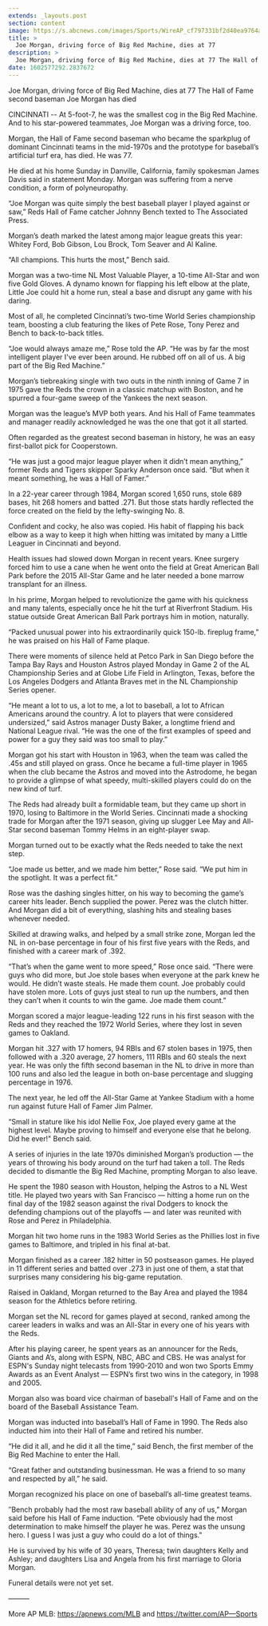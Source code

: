 ```yaml
--- 
extends: _layouts.post 
section: content 
image: https://s.abcnews.com/images/Sports/WireAP_cf797331bf2d40ea9764a9b53940a0e7_16x9_992.jpg 
title: > 
  Joe Morgan, driving force of Big Red Machine, dies at 77 
description: > 
  Joe Morgan, driving force of Big Red Machine, dies at 77 The Hall of Fame second baseman Joe Morgan has diedCINCINNATI -- At 5-foot-7, he was the smallest cog in the Big Red Machine.And to his star-powered teammates, Joe Morgan was a driving force, too.“Joe Morgan was quite simply the best baseball player I played against or saw,” Reds Hall of Fame catcher Johnny Bench texted to The Associated Press.“Small in stature like his idol Nellie Fox, Joe played every game at the highest level.″Bench probably had the most raw baseball ability of any of us,” Morgan said before his Hall of Fame induction. 
date: 1602577292.2837672 
--- 
```

Joe Morgan, driving force of Big Red Machine, dies at 77 The Hall of Fame second baseman Joe Morgan has died

CINCINNATI -- At 5-foot-7, he was the smallest cog in the Big Red Machine. And to his star-powered teammates, Joe Morgan was a driving force, too.

Morgan, the Hall of Fame second baseman who became the sparkplug of dominant Cincinnati teams in the mid-1970s and the prototype for baseball’s artificial turf era, has died. He was 77.

He died at his home Sunday in Danville, California, family spokesman James Davis said in statement Monday. Morgan was suffering from a nerve condition, a form of polyneuropathy.

“Joe Morgan was quite simply the best baseball player I played against or saw,” Reds Hall of Fame catcher Johnny Bench texted to The Associated Press.

Morgan’s death marked the latest among major league greats this year: Whitey Ford, Bob Gibson, Lou Brock, Tom Seaver and Al Kaline.

“All champions. This hurts the most,” Bench said.

Morgan was a two-time NL Most Valuable Player, a 10-time All-Star and won five Gold Gloves. A dynamo known for flapping his left elbow at the plate, Little Joe could hit a home run, steal a base and disrupt any game with his daring.

Most of all, he completed Cincinnati’s two-time World Series championship team, boosting a club featuring the likes of Pete Rose, Tony Perez and Bench to back-to-back titles.

“Joe would always amaze me,” Rose told the AP. “He was by far the most intelligent player I've ever been around. He rubbed off on all of us. A big part of the Big Red Machine.”

Morgan’s tiebreaking single with two outs in the ninth inning of Game 7 in 1975 gave the Reds the crown in a classic matchup with Boston, and he spurred a four-game sweep of the Yankees the next season.

Morgan was the league’s MVP both years. And his Hall of Fame teammates and manager readily acknowledged he was the one that got it all started.

Often regarded as the greatest second baseman in history, he was an easy first-ballot pick for Cooperstown.

“He was just a good major league player when it didn’t mean anything,” former Reds and Tigers skipper Sparky Anderson once said. “But when it meant something, he was a Hall of Famer.”

In a 22-year career through 1984, Morgan scored 1,650 runs, stole 689 bases, hit 268 homers and batted .271. But those stats hardly reflected the force created on the field by the lefty-swinging No. 8.

Confident and cocky, he also was copied. His habit of flapping his back elbow as a way to keep it high when hitting was imitated by many a Little Leaguer in Cincinnati and beyond.

Health issues had slowed down Morgan in recent years. Knee surgery forced him to use a cane when he went onto the field at Great American Ball Park before the 2015 All-Star Game and he later needed a bone marrow transplant for an illness.

In his prime, Morgan helped to revolutionize the game with his quickness and many talents, especially once he hit the turf at Riverfront Stadium. His statue outside Great American Ball Park portrays him in motion, naturally.

“Packed unusual power into his extraordinarily quick 150-lb. fireplug frame,” he was praised on his Hall of Fame plaque.

There were moments of silence held at Petco Park in San Diego before the Tampa Bay Rays and Houston Astros played Monday in Game 2 of the AL Championship Series and at Globe Life Field in Arlington, Texas, before the Los Angeles Dodgers and Atlanta Braves met in the NL Championship Series opener.

“He meant a lot to us, a lot to me, a lot to baseball, a lot to African Americans around the country. A lot to players that were considered undersized,” said Astros manager Dusty Baker, a longtime friend and National League rival. “He was the one of the first examples of speed and power for a guy they said was too small to play.”

Morgan got his start with Houston in 1963, when the team was called the .45s and still played on grass. Once he became a full-time player in 1965 when the club became the Astros and moved into the Astrodome, he began to provide a glimpse of what speedy, multi-skilled players could do on the new kind of turf.

The Reds had already built a formidable team, but they came up short in 1970, losing to Baltimore in the World Series. Cincinnati made a shocking trade for Morgan after the 1971 season, giving up slugger Lee May and All-Star second baseman Tommy Helms in an eight-player swap.

Morgan turned out to be exactly what the Reds needed to take the next step.

“Joe made us better, and we made him better,” Rose said. “We put him in the spotlight. It was a perfect fit.”

Rose was the dashing singles hitter, on his way to becoming the game’s career hits leader. Bench supplied the power. Perez was the clutch hitter. And Morgan did a bit of everything, slashing hits and stealing bases whenever needed.

Skilled at drawing walks, and helped by a small strike zone, Morgan led the NL in on-base percentage in four of his first five years with the Reds, and finished with a career mark of .392.

“That’s when the game went to more speed,” Rose once said. “There were guys who did more, but Joe stole bases when everyone at the park knew he would. He didn’t waste steals. He made them count. Joe probably could have stolen more. Lots of guys just steal to run up the numbers, and then they can’t when it counts to win the game. Joe made them count.”

Morgan scored a major league-leading 122 runs in his first season with the Reds and they reached the 1972 World Series, where they lost in seven games to Oakland.

Morgan hit .327 with 17 homers, 94 RBIs and 67 stolen bases in 1975, then followed with a .320 average, 27 homers, 111 RBIs and 60 steals the next year. He was only the fifth second baseman in the NL to drive in more than 100 runs and also led the league in both on-base percentage and slugging percentage in 1976.

The next year, he led off the All-Star Game at Yankee Stadium with a home run against future Hall of Famer Jim Palmer.

“Small in stature like his idol Nellie Fox, Joe played every game at the highest level. Maybe proving to himself and everyone else that he belong. Did he ever!" Bench said.

A series of injuries in the late 1970s diminished Morgan’s production — the years of throwing his body around on the turf had taken a toll. The Reds decided to dismantle the Big Red Machine, prompting Morgan to also leave.

He spent the 1980 season with Houston, helping the Astros to a NL West title. He played two years with San Francisco — hitting a home run on the final day of the 1982 season against the rival Dodgers to knock the defending champions out of the playoffs — and later was reunited with Rose and Perez in Philadelphia.

Morgan hit two home runs in the 1983 World Series as the Phillies lost in five games to Baltimore, and tripled in his final at-bat.

Morgan finished as a career .182 hitter in 50 postseason games. He played in 11 different series and batted over .273 in just one of them, a stat that surprises many considering his big-game reputation.

Raised in Oakland, Morgan returned to the Bay Area and played the 1984 season for the Athletics before retiring.

Morgan set the NL record for games played at second, ranked among the career leaders in walks and was an All-Star in every one of his years with the Reds.

After his playing career, he spent years as an announcer for the Reds, Giants and A’s, along with ESPN, NBC, ABC and CBS. He was analyst for ESPN's Sunday night telecasts from 1990-2010 and won two Sports Emmy Awards as an Event Analyst — ESPN’s first two wins in the category, in 1998 and 2005.

Morgan also was board vice chairman of baseball's Hall of Fame and on the board of the Baseball Assistance Team.

Morgan was inducted into baseball’s Hall of Fame in 1990. The Reds also inducted him into their Hall of Fame and retired his number.

“He did it all, and he did it all the time,” said Bench, the first member of the Big Red Machine to enter the Hall.

“Great father and outstanding businessman. He was a friend to so many and respected by all,” he said.

Morgan recognized his place on one of baseball’s all-time greatest teams.

″Bench probably had the most raw baseball ability of any of us,” Morgan said before his Hall of Fame induction. “Pete obviously had the most determination to make himself the player he was. Perez was the unsung hero. I guess I was just a guy who could do a lot of things."

He is survived by his wife of 30 years, Theresa; twin daughters Kelly and Ashley; and daughters Lisa and Angela from his first marriage to Gloria Morgan.

Funeral details were not yet set.

———

More AP MLB: https://apnews.com/MLB and https://twitter.com/AP—Sports